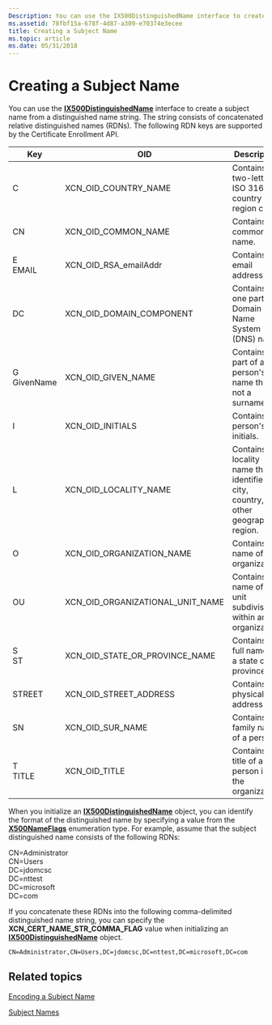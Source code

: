 ```yaml
---
Description: You can use the IX500DistinguishedName interface to create a subject name from a distinguished name string.
ms.assetid: 78fbf15a-678f-4d87-a309-e70374e3ecee
title: Creating a Subject Name
ms.topic: article
ms.date: 05/31/2018
---
```


# Creating a Subject Name

You can use the [**IX500DistinguishedName**](/windows/desktop/api/CertEnroll/nn-certenroll-ix500distinguishedname) interface to create a subject name from a distinguished name string. The string consists of concatenated relative distinguished names (RDNs). The following RDN keys are supported by the Certificate Enrollment API.

| Key                               | OID                                             | Description                                                                                        |
|-----------------------------------|-------------------------------------------------|----------------------------------------------------------------------------------------------------|
| C<br/>                      | XCN\_OID\_COUNTRY\_NAME<br/>              | Contains a two-letter ISO 3166 country or region code.<br/>                                  |
| CN<br/>                     | XCN\_OID\_COMMON\_NAME<br/>               | Contains a common name.<br/>                                                                 |
| E<br/> EMAIL<br/>     | XCN\_OID\_RSA\_emailAddr<br/>             | Contains an email address.<br/>                                                              |
| DC<br/>                     | XCN\_OID\_DOMAIN\_COMPONENT<br/>          | Contains one part of a Domain Name System (DNS) name.<br/>                                   |
| G<br/> GivenName<br/> | XCN\_OID\_GIVEN\_NAME<br/>                | Contains the part of a person's name that is not a surname.<br/>                             |
| I<br/>                      | XCN\_OID\_INITIALS<br/>                   | Contains a person's initials.<br/>                                                           |
| L<br/>                      | XCN\_OID\_LOCALITY\_NAME<br/>             | Contains the locality name that identifies a city, country, or other geographic region.<br/> |
| O<br/>                      | XCN\_OID\_ORGANIZATION\_NAME<br/>         | Contains the name of an organization.<br/>                                                   |
| OU<br/>                     | XCN\_OID\_ORGANIZATIONAL\_UNIT\_NAME<br/> | Contains the name of a unit subdivision within an organization.<br/>                         |
| S<br/> ST<br/>        | XCN\_OID\_STATE\_OR\_PROVINCE\_NAME<br/>  | Contains the full name of a state or province.<br/>                                          |
| STREET<br/>                 | XCN\_OID\_STREET\_ADDRESS<br/>            | Contains the physical address.<br/>                                                          |
| SN<br/>                     | XCN\_OID\_SUR\_NAME<br/>                  | Contains the family name of a person.<br/>                                                   |
| T<br/> TITLE<br/>     | XCN\_OID\_TITLE<br/>                      | Contains the title of a person in the organization.<br/>                                     |



 

When you initialize an [**IX500DistinguishedName**](/windows/desktop/api/CertEnroll/nn-certenroll-ix500distinguishedname) object, you can identify the format of the distinguished name by specifying a value from the [**X500NameFlags**](/windows/desktop/api/CertEnroll/ne-certenroll-x500nameflags) enumeration type. For example, assume that the subject distinguished name consists of the following RDNs:<dl> CN=Administrator  
CN=Users  
DC=jdomcsc  
DC=nttest  
DC=microsoft  
DC=com  
</dl>

If you concatenate these RDNs into the following comma-delimited distinguished name string, you can specify the **XCN\_CERT\_NAME\_STR\_COMMA\_FLAG** value when initializing an [**IX500DistinguishedName**](/windows/desktop/api/CertEnroll/nn-certenroll-ix500distinguishedname) object.

``` syntax
CN=Administrator,CN=Users,DC=jdomcsc,DC=nttest,DC=microsoft,DC=com
```

## Related topics

<dl> <dt>

[Encoding a Subject Name](encoding-a-subject-name.md)
</dt> <dt>

[Subject Names](subject-names.md)
</dt> </dl>

 

 




